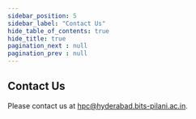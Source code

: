 ```yaml
---
sidebar_position: 5
sidebar_label: "Contact Us"
hide_table_of_contents: true
hide_title: true
pagination_next : null
pagination_prev : null
---
```


## Contact Us

Please contact us at <hpc@hyderabad.bits-pilani.ac.in>.